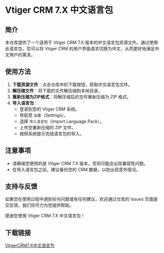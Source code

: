 # Vtiger CRM 7.X 中文语言包

## 简介
本仓库提供了一个适用于 Vtiger CRM 7.X 版本的中文语言包资源文件。通过使用此语言包，您可以将 Vtiger CRM 的用户界面语言切换为中文，从而更好地满足中文用户的需求。

## 使用方法
1. **下载资源文件**：点击仓库中的下载按钮，获取中文语言包文件。
2. **解压缩文件**：将下载的文件解压缩到本地目录。
3. **重新压缩为ZIP格式**：将解压缩后的文件重新压缩为 ZIP 格式。
4. **导入语言包**：
   - 登录到您的 Vtiger CRM 系统。
   - 导航至 `设置`（Settings）。
   - 选择 `导入语言包`（Import Language Pack）。
   - 上传您重新压缩的 ZIP 文件。
   - 按照系统提示完成语言包的导入。

## 注意事项
- 请确保您使用的是 Vtiger CRM 7.X 版本，否则可能会出现兼容性问题。
- 在导入语言包之前，建议备份您的 CRM 数据，以防出现意外情况。

## 支持与反馈
如果您在使用过程中遇到任何问题或有任何建议，欢迎通过仓库的 Issues 页面提交反馈。我们将尽力为您提供帮助。

感谢您使用 Vtiger CRM 7.X 中文语言包！

## 下载链接

[VtigerCRM7.X中文语言包](https://pan.quark.cn/s/add879e57c3c)